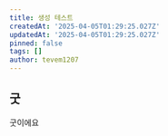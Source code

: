 ```yaml
---
title: 생성 테스트
createdAt: '2025-04-05T01:29:25.027Z'
updatedAt: '2025-04-05T01:29:25.027Z'
pinned: false
tags: []
author: tevem1207
---
```

## 굿
굿이에요

